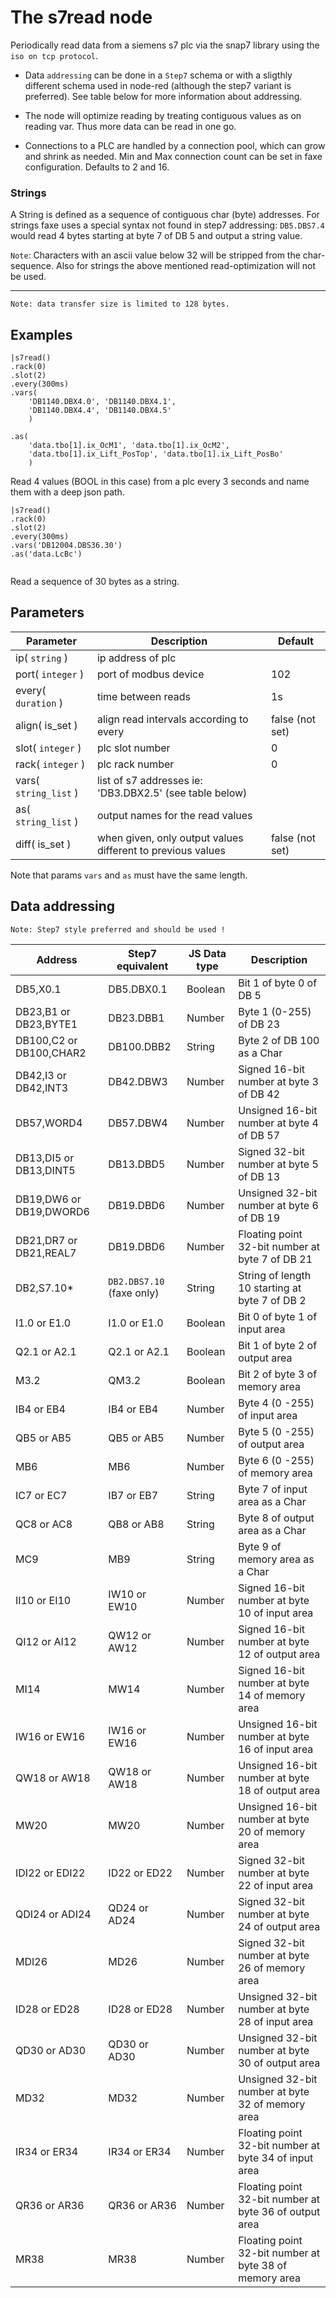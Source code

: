 The s7read node
=====================

Periodically read data from a siemens s7 plc via the snap7 library using the `iso on tcp protocol`.

* Data `addressing` can be done in a `Step7` schema or with a sligthly different schema used in node-red
(although the step7 variant is preferred). 
See table below for more information about addressing.

* The node will optimize reading by treating contiguous values as on reading var.
Thus more data can be read in one go.

* Connections to a PLC are handled by a connection pool, which can grow and shrink as needed.
Min and Max connection count can be set in faxe configuration. Defaults to 2 and 16.

### Strings
A String is defined as a sequence of contiguous char (byte) addresses.
For strings faxe uses a special syntax not found in step7 addressing: 
`DB5.DBS7.4 ` would read 4 bytes starting at byte 7 of DB 5 and output a string value.

`Note`: Characters with an ascii value below 32 will be stripped from the char-sequence.
Also for strings the above mentioned read-optimization will not be used.

----


`Note: data transfer size is limited to 128 bytes.`

Examples
-------
```dfs  
|s7read() 
.rack(0)
.slot(2)
.every(300ms) 
.vars(
    'DB1140.DBX4.0', 'DB1140.DBX4.1',
    'DB1140.DBX4.4', 'DB1140.DBX4.5'
    )

.as(
    'data.tbo[1].ix_OcM1', 'data.tbo[1].ix_OcM2',
    'data.tbo[1].ix_Lift_PosTop', 'data.tbo[1].ix_Lift_PosBo'
    )

```  

Read 4 values (BOOL in this case) from a plc every 3 seconds and name them with a deep json path.


```dfs
|s7read() 
.rack(0)
.slot(2)
.every(300ms) 
.vars('DB12004.DBS36.30')
.as('data.LcBc')


```
Read a sequence of 30 bytes as a string.


Parameters
----------

Parameter     | Description | Default 
--------------|-------------|--------- 
ip( `string` )| ip address of plc |
port( `integer` )| port of modbus device|102
every( `duration` )|time between reads|1s
align( is_set )|align read intervals according to every|false (not set)
slot( `integer` )| plc slot number|0
rack( `integer` )| plc rack number|0
vars( `string_list` )|list of s7 addresses ie: 'DB3.DBX2.5' (see table below)|
as( `string_list` )|output names for the read values|
diff( is_set )|when given, only output values different to previous values|false (not set)



Note that params `vars` and `as` must have the same length.


## Data addressing

`Note: Step7 style preferred and should be used !`

Address	| Step7 equivalent |	JS Data type |	Description
--------|------------------|-----------------|-------------
DB5,X0.1|	DB5.DBX0.1|	Boolean	|Bit 1 of byte 0 of DB 5
DB23,B1 or DB23,BYTE1|	DB23.DBB1|	Number|	Byte 1 (0-255) of DB 23
DB100,C2 or DB100,CHAR2|	DB100.DBB2| String|	Byte 2 of DB 100 as a Char
DB42,I3 or DB42,INT3|	DB42.DBW3|	Number|	Signed 16-bit number at byte 3 of DB 42
DB57,WORD4|	DB57.DBW4|	Number	|Unsigned 16-bit number at byte 4 of DB 57
DB13,DI5 or DB13,DINT5|	DB13.DBD5|	Number|	Signed 32-bit number at byte 5 of DB 13
DB19,DW6 or DB19,DWORD6|	DB19.DBD6|	Number|	Unsigned 32-bit number at byte 6 of DB 19
DB21,DR7 or DB21,REAL7|	DB19.DBD6	|Number	|Floating point 32-bit number at byte 7 of DB 21
DB2,S7.10*	|`DB2.DBS7.10` (faxe only)	|String	|String of length 10 starting at byte 7 of DB 2
I1.0 or E1.0|	I1.0 or E1.0|	Boolean|	Bit 0 of byte 1 of input area
Q2.1 or A2.1|	Q2.1 or A2.1|	Boolean|	Bit 1 of byte 2 of output area
M3.2|	QM3.2|	Boolean|	Bit 2 of byte 3 of memory area
IB4 or EB4|	IB4 or EB4|	Number|	Byte 4 (0 -255) of input area
QB5 or AB5|	QB5 or AB5|	Number|	Byte 5 (0 -255) of output area
MB6	|MB6	|Number	|Byte 6 (0 -255) of memory area
IC7 or EC7|	IB7 or EB7	|String|	Byte 7 of input area as a Char
QC8 or AC8|	QB8 or AB8	|String	|Byte 8 of output area as a Char
MC9	|MB9	|String	|Byte 9 of memory area as a Char
II10 or EI10	|IW10 or EW10	|Number	|Signed 16-bit number at byte 10 of input area
QI12 or AI12	|QW12 or AW12	|Number	|Signed 16-bit number at byte 12 of output area
MI14	|MW14	|Number	|Signed 16-bit number at byte 14 of memory area
IW16 or EW16	|IW16 or EW16	|Number	|Unsigned 16-bit number at byte 16 of input area
QW18 or AW18	|QW18 or AW18	|Number	|Unsigned 16-bit number at byte 18 of output area
MW20	|MW20	|Number	|Unsigned 16-bit number at byte 20 of memory area
IDI22 or EDI22	|ID22 or ED22	|Number	|Signed 32-bit number at byte 22 of input area
QDI24 or ADI24	|QD24 or AD24	|Number	|Signed 32-bit number at byte 24 of output area
MDI26	|MD26	|Number	|Signed 32-bit number at byte 26 of memory area
ID28 or ED28	|ID28 or ED28	|Number	|Unsigned 32-bit number at byte 28 of input area
QD30 or AD30	|QD30 or AD30	|Number	|Unsigned 32-bit number at byte 30 of output area
MD32	|MD32	|Number	|Unsigned 32-bit number at byte 32 of memory area
IR34 or ER34	|IR34 or ER34	|Number	|Floating point 32-bit number at byte 34 of input area
QR36 or AR36	|QR36 or AR36	|Number	|Floating point 32-bit number at byte 36 of output area
MR38	|MR38	|Number	|Floating point 32-bit number at byte 38 of memory area